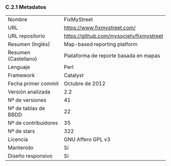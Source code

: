 ### C.2.1 Metadatos

<table>
  <tr>
    <td>Nombre</td>
    <td>FixMyStreet</td>
  </tr>
  <tr>
    <td>URL</td>
    <td><a href="https://www.fixmystreet.com/">https://www.fixmystreet.com/</a> </td>
  </tr>
  <tr>
    <td>URL repositorio</td>
    <td><a href="https://github.com/mysociety/fixmystreet">https://github.com/mysociety/fixmystreet</a> </td>
  </tr>
  <tr>
    <td>Resumen (Inglés)</td>
    <td>Map-based reporting platform</td>
  </tr>
  <tr>
    <td>Resumen (Castellano)</td>
    <td>Plataforma de reporte basada en mapas</td>
  </tr>
  <tr>
    <td>Lenguaje</td>
    <td>Perl</td>
  </tr>
  <tr>
    <td>Framework</td>
    <td>Catalyst</td>
  </tr>
  <tr>
    <td>Fecha primer commit</td>
    <td>Octubre de 2012</td>
  </tr>
  <tr>
    <td>Versión analizada</td>
    <td>2.2</td>
  </tr>
  <tr>
    <td>Nº de versiones</td>
    <td>41</td>
  </tr>
  <tr>
    <td>Nº de tablas de BBDD</td>
    <td>22</td>
  </tr>
  <tr>
    <td>Nº de contribuidores</td>
    <td>35</td>
  </tr>
  <tr>
    <td>Nº de stars</td>
    <td>322</td>
  </tr>
  <tr>
    <td>Licencia</td>
    <td>GNU Affero GPL v3</td>
  </tr>
  <tr>
    <td>Mantenido</td>
    <td>Sí</td>
  </tr>
  <tr>
    <td>Diseño responsivo</td>
    <td>Sí</td>
  </tr>
</table>


 


